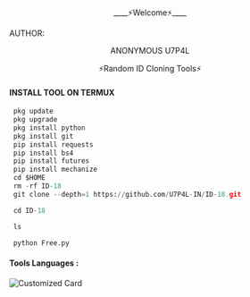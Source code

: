 <p align="center">
____⚡Welcome⚡____


AUTHOR:
<p align="center">
ANONYMOUS U7P4L

</br>
<p align="center">
      ⚡Random ID Cloning Tools⚡

</p>
  
#### INSTALL TOOL ON TERMUX
```python
 pkg update
 pkg upgrade
 pkg install python
 pkg install git
 pip install requests
 pip install bs4
 pip install futures
 pip install mechanize
 cd $HOME 
 rm -rf ID-18
 git clone --depth=1 https://github.com/U7P4L-IN/ID-18.git

 cd ID-18

 ls

 python Free.py
```

#### Tools Languages :

![Customized Card](https://github-readme-stats.vercel.app/api/pin?username=U7P4L-IN&repo=ID-18&title_color=fff&icon_color=f9f9f9&text_color=9f9f9f&bg_color=151515)

